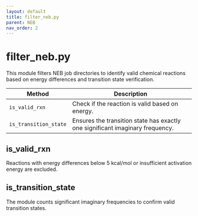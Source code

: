 ```yaml
---
layout: default
title: filter_neb.py
parent: NEB
nav_order: 2
---
```


# filter_neb.py

This module filters NEB job directories to identify valid chemical reactions based on energy differences and transition state verification.

| Method         | Description                                                               |
|-----------------|---------------------------------------------------------------------------|
|    `is_valid_rxn`      |  Check if the reaction is valid based on energy.  |
|   `is_transition_state`  |   Ensures the transition state has exactly one significant imaginary frequency. |

## is_valid_rxn
Reactions with energy differences below 5 kcal/mol or insufficient activation energy are excluded.


## is_transition_state
The module counts significant imaginary frequencies to confirm valid transition states.
